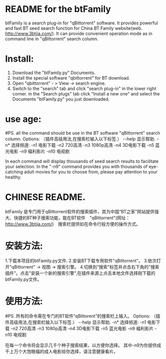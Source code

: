 README for the btFamily
======================================

btFamily is a search plug-in for "qBittorrent" software. It provides powerful and fast BT seed search function for China BT Family website(web. http://www.3btjia.com/). It can provide convenient operation mode as in command line in "qBittorrent" search column.

Install:
========

1. Download the "btFamily.py" Documents.
2. Install the special software "qbittorrent" for BT download.
3. Open "qbittorrent" - > View → search engine.
4. Switch to the "search" tab and click "search plug-in" in the lower right corner. 
   in the "Search plugs" tab click "Install a new one" and select the Documents "btFamily.py" you just downloaded.

use age:
========

#PS. all the command should be use in the BT software "qBittorrent" search column.
Options: （插件高级用法,在搜索栏输入以下标签.）
        --help	显示帮助.
        -n*     选择频道:
            -n1	  电影下载
            -n2	  720高清
            -n3	  1080p高清
            -n4	  3D电影下载
            -n5	  蓝光电影
            -n9	  福利影片
            -n10	电视剧

In each command will display thousands of seed search results to facilitate your selection.
In the "-n9" command provides you with thousands of eye-catching adult movies for you to choose from, please pay attention to your healthy.



CHINESE README.
===============
btFamily 是专门用于qBittorrent软件的搜索插件，其为中国“BT之家”网站提供强大、快捷的BT种子搜索功能，能在BT软件　"qBittorrent"(网址：http://www.3btjia.com/)　搜索栏提供如在命令行般方便的操作方式。

安装方法:
========

1.下载本项目的btFamily.py文件.
2.安装BT下载专用软件"qBittorrent"。
3.依次打开"qBittorrent" -> 视图 -> 搜索引擎。
4.切换到“搜索"标签并点击右下角的"搜索插件"。点击"安装一个新的搜索引擎",在插件来源上点击本地文件选择刚下载的btFamily.py文件。

使用方法:
========

#PS. 所有的命令需在专门的BT软件“qBittorent”的搜索栏上输入。
Options: （插件高级用法,在搜索栏输入以下标签.）
        --help	显示帮助.
        -n*     选择频道:
            -n1	  电影下载
            -n2	  720高清
            -n3	  1080p高清
            -n4	  3D电影下载
            -n5	  蓝光电影
            -n9	  福利影片
            -n10  电视剧

在每一个命令将会显示几千个种子搜索结果，以方便你选择。
其中-n9为你提供成千上万个大饱眼福的成人电影给你选择，请注意健康看片。
